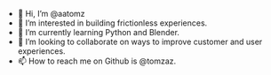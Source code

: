 - 👋 Hi, I’m @aatomz
- 👀 I’m interested in building frictionless experiences.
- 🌱 I’m currently learning Python and Blender.
- 💞️ I’m looking to collaborate on ways to improve customer and user experiences.
- 📫 How to reach me on Github is @tomzaz.

<!---
tomzaz/aatomz is a ✨ special ✨ repository because its `README.md` (this file) appears on your GitHub profile.
You can click the Preview link to take a look at your changes.
--->
